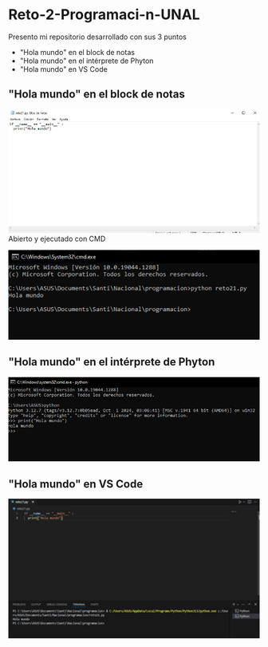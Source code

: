 # Reto-2-Programaci-n-UNAL
Presento mi repositorio desarrollado con sus 3 puntos
- "Hola mundo" en el block de notas 
- "Hola mundo" en el intérprete de Phyton 
- "Hola mundo" en VS Code

## "Hola mundo" en el block de notas 
![image](7c98b607-e4c9-4895-810b-84ee0d22cc32.jpg)
Abierto y ejecutado con CMD


![image](f2735979-a1ee-4d09-961f-463519dc860b.jpg)

## "Hola mundo" en el intérprete de Phyton 
![image](c3a2aa03-2976-4b0d-8c71-c5981eea6e25.jpg)

## "Hola mundo" en VS Code
![image](d6553a89-cb59-428a-9e42-34182c29d135.jpg)
